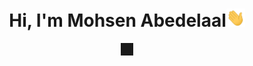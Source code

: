 <h1 align = "center"> Hi, I'm Mohsen Abedelaal<img src="https://github.com/mohsenabedelaal/mohsenabedelaal/blob/main/wave.gif" width="30"></h1> 

<p align = "center">
<img src='' border='10'/>
</p>


<div align = "center">
 
